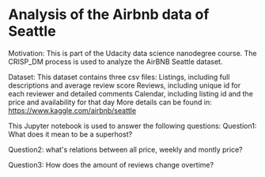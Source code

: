 # Analysis of the Airbnb data of Seattle
Motivation:
This is part of the Udacity data science nanodegree course. The CRISP_DM process is used to analyze the AirBNB Seattle dataset.

Dataset:
This dataset contains three csv files:
Listings, including full descriptions and average review score
Reviews, including unique id for each reviewer and detailed comments
Calendar, including listing id and the price and availability for that day
More details can be found in: https://www.kaggle.com/airbnb/seattle

This Jupyter notebook is used to answer the following questions:
Question1: What does it mean to be a superhost?

Question2: what's relations between all price, weekly and montly price?

Question3: How does the amount of reviews change overtime?
